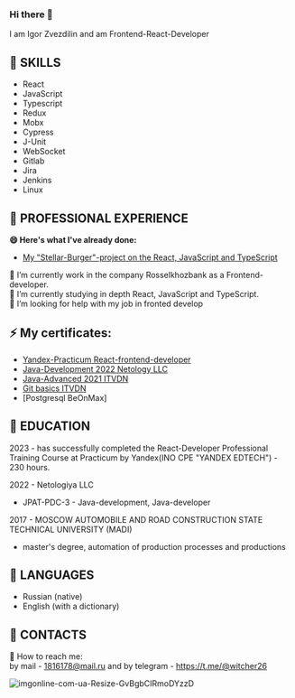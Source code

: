 ### Hi there 👋
I am Igor Zvezdilin and am Frontend-React-Developer

## 👯 SKILLS
 + React
 + JavaScript
 + Typescript
 + Redux
 + Mobx
 + Cypress
 + J-Unit
 + WebSocket
 + Gitlab
 + Jira
 + Jenkins
 + Linux
 
## 👯 PROFESSIONAL EXPERIENCE
**😄 Here's what I've already done:**
- [My "Stellar-Burger"-project on the React, JavaScript and TypeScript](https://github.com/Witcher26/ZvezdilinIL-Stellar_Burgers)  

🔭 I’m currently work in the company Rosselkhozbank as a Frontend-developer.  
🌱 I’m currently studying in depth React, JavaScript and TypeScript.  
🤔 I’m looking for help with my job in fronted develop  

## ⚡ My certificates:
+ [Yandex-Practicum React-frontend-developer](https://github.com/Witcher26/Witcher26/assets/66370784/13107bc6-8cf4-4631-b970-24aa97221c62)
+ [Java-Development 2022 Netology LLC](https://user-images.githubusercontent.com/66370784/179455703-e8190e68-f700-43a7-8b97-578f4ca06523.jpg)
+ [Java-Advanced 2021 ITVDN ](https://github.com/Witcher26/Witcher26/files/9226592/Java.Advanced.pdf)
+ [Git basics ITVDN](https://github.com/Witcher26/Witcher26/files/9226645/Git.basics.pdf)
+ [Postgresql BeOnMax]  

## 👯 EDUCATION
2023 - has successfully completed the React-Developer Professional Training Course at Practicum by Yandex(INO CPE "YANDEX EDTECH") - 230 hours.

2022 - Netologiya LLC
  + JPAT-PDC-3 - Java-development, Java-developer  
  
2017 - MOSCOW AUTOMOBILE AND ROAD CONSTRUCTION STATE TECHNICAL UNIVERSITY (MADI)
  + master's degree, automation of production processes and productions
      
## 👯 LANGUAGES
+ Russian (native)  
+ English (with a dictionary)  

## 👯 CONTACTS  
 💬 How to reach me:  
 by mail - 1816178@mail.ru and by telegram - https://t.me/@witcher26  

![imgonline-com-ua-Resize-GvBgbCIRmoDYzzD](https://user-images.githubusercontent.com/66370784/179456866-9d5405df-cc3d-4847-808c-a06a0f6c868c.jpg)
